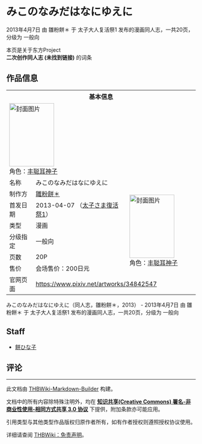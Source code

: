 # みこのなみだはなにゆえに

<!-- source html: G:\repos\THBWiki-Markdown-Builder\THBWikiMarkdown\Temp\main\f\f3\ns0%3A%E3%81%BF%E3%81%93%E3%81%AE%E3%81%AA%E3%81%BF%E3%81%A0%E3%81%AF%E3%81%AA%E3%81%AB%E3%82%86%E3%81%88%E3%81%AB.html -->

2013年4月7日 由 雛粉餅＊ 于 太子大人复活祭1 发布的漫画同人志，一共20页，分级为 一般向

本页是关于东方Project  
 **二次创作同人志 (未找到链接)** 的词条
## 作品信息

<table><tbody><tr><th colspan="3">基本信息</th></tr><tr><td class="cover-artwork-mobile" colspan="2"><a href="./文件-みこのなみだはなにゆえに封面.jpg.md" class="image" title="封面图片"><img alt="封面图片" src="https://upload.thwiki.cc/thumb/0/04/%E3%81%BF%E3%81%93%E3%81%AE%E3%81%AA%E3%81%BF%E3%81%A0%E3%81%AF%E3%81%AA%E3%81%AB%E3%82%86%E3%81%88%E3%81%AB%E5%B0%81%E9%9D%A2.jpg/119px-%E3%81%BF%E3%81%93%E3%81%AE%E3%81%AA%E3%81%BF%E3%81%A0%E3%81%AF%E3%81%AA%E3%81%AB%E3%82%86%E3%81%88%E3%81%AB%E5%B0%81%E9%9D%A2.jpg" decoding="async" loading="lazy" width="119" height="168" srcset="https://upload.thwiki.cc/thumb/0/04/%E3%81%BF%E3%81%93%E3%81%AE%E3%81%AA%E3%81%BF%E3%81%A0%E3%81%AF%E3%81%AA%E3%81%AB%E3%82%86%E3%81%88%E3%81%AB%E5%B0%81%E9%9D%A2.jpg/178px-%E3%81%BF%E3%81%93%E3%81%AE%E3%81%AA%E3%81%BF%E3%81%A0%E3%81%AF%E3%81%AA%E3%81%AB%E3%82%86%E3%81%88%E3%81%AB%E5%B0%81%E9%9D%A2.jpg 1.5x, https://upload.thwiki.cc/thumb/0/04/%E3%81%BF%E3%81%93%E3%81%AE%E3%81%AA%E3%81%BF%E3%81%A0%E3%81%AF%E3%81%AA%E3%81%AB%E3%82%86%E3%81%88%E3%81%AB%E5%B0%81%E9%9D%A2.jpg/238px-%E3%81%BF%E3%81%93%E3%81%AE%E3%81%AA%E3%81%BF%E3%81%A0%E3%81%AF%E3%81%AA%E3%81%AB%E3%82%86%E3%81%88%E3%81%AB%E5%B0%81%E9%9D%A2.jpg 2x" data-file-width="500" data-file-height="706"></a><div class="cover-char">角色：<a href="./丰聪耳神子.md" title="丰聪耳神子">丰聪耳神子</a></div></td>
</tr><tr><td class="label">名称</td><td colspan="2"> みこのなみだはなにゆえに </td></tr><tr><td class="label">制作方</td><td><a href="./雛粉餅＊.md" title="雛粉餅＊">雛粉餅＊</a></td><td class="cover-artwork" rowspan="6" style="min-width:168px;"><a href="./文件-みこのなみだはなにゆえに封面.jpg.md" class="image" title="封面图片"><img alt="封面图片" src="https://upload.thwiki.cc/thumb/0/04/%E3%81%BF%E3%81%93%E3%81%AE%E3%81%AA%E3%81%BF%E3%81%A0%E3%81%AF%E3%81%AA%E3%81%AB%E3%82%86%E3%81%88%E3%81%AB%E5%B0%81%E9%9D%A2.jpg/119px-%E3%81%BF%E3%81%93%E3%81%AE%E3%81%AA%E3%81%BF%E3%81%A0%E3%81%AF%E3%81%AA%E3%81%AB%E3%82%86%E3%81%88%E3%81%AB%E5%B0%81%E9%9D%A2.jpg" decoding="async" loading="lazy" width="119" height="168" srcset="https://upload.thwiki.cc/thumb/0/04/%E3%81%BF%E3%81%93%E3%81%AE%E3%81%AA%E3%81%BF%E3%81%A0%E3%81%AF%E3%81%AA%E3%81%AB%E3%82%86%E3%81%88%E3%81%AB%E5%B0%81%E9%9D%A2.jpg/178px-%E3%81%BF%E3%81%93%E3%81%AE%E3%81%AA%E3%81%BF%E3%81%A0%E3%81%AF%E3%81%AA%E3%81%AB%E3%82%86%E3%81%88%E3%81%AB%E5%B0%81%E9%9D%A2.jpg 1.5x, https://upload.thwiki.cc/thumb/0/04/%E3%81%BF%E3%81%93%E3%81%AE%E3%81%AA%E3%81%BF%E3%81%A0%E3%81%AF%E3%81%AA%E3%81%AB%E3%82%86%E3%81%88%E3%81%AB%E5%B0%81%E9%9D%A2.jpg/238px-%E3%81%BF%E3%81%93%E3%81%AE%E3%81%AA%E3%81%BF%E3%81%A0%E3%81%AF%E3%81%AA%E3%81%AB%E3%82%86%E3%81%88%E3%81%AB%E5%B0%81%E9%9D%A2.jpg 2x" data-file-width="500" data-file-height="706"></a><div class="cover-char">角色：<a href="./丰聪耳神子.md" title="丰聪耳神子">丰聪耳神子</a></div></td>
</tr><tr><td class="label">首发日期</td><td>2013-04-07&#160;（<a href="/展会作品列表?e=%E5%A4%AA%E5%AD%90%E5%A4%A7%E4%BA%BA%E5%A4%8D%E6%B4%BB%E7%A5%AD%231">太子さま復活祭1</a>）</td></tr><tr><td class="label">类型</td><td>漫画</td></tr><tr><td class="label">分级指定</td><td>一般向</td></tr><tr><td class="label">页数</td><td>20P</td></tr><tr><td class="label">售价</td><td>会场售价：200日元</td></tr>
<tr><td class="label">官网页面</td><td colspan="2"><a rel="nofollow" class="external free" href="https://www.pixiv.net/artworks/34842547">https://www.pixiv.net/artworks/34842547</a></td></tr></tbody></table>

みこのなみだはなにゆえに（同人志，雛粉餅＊，2013） - 2013年4月7日 由 雛粉餅＊ 于 太子大人复活祭1 发布的漫画同人志，一共20页，分级为 一般向
## Staff
- [餅ひな子](./餅ひな子.md)

## 评论




---

此文档由 [THBWiki-Markdown-Builder](https://github.com/Delsin-Yu/THBWiki-Markdown-Builder) 构建。

文档中的所有内容除特殊注明外，均在 [**知识共享(Creative Commons) 署名-非商业性使用-相同方式共享 3.0 协议**](https://creativecommons.org/licenses/by-sa/3.0/deed.zh-hans) 下提供，附加条款亦可能应用。

引用类型与其他类型作品版权归原作者所有，如有作者授权则遵照授权协议使用。

详细请查阅 [THBWiki：免责声明](https://thbwiki.cc/THBWiki:%E5%85%8D%E8%B4%A3%E5%A3%B0%E6%98%8E)。

